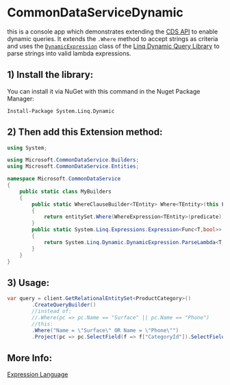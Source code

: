 # CommonDataServiceDynamic

this is a console app which demonstrates extending the [CDS API](https://docs.microsoft.com/en-us/common-data-service/entity-reference/cds-sdk-manipulate-data) to enable dynamic queries.  It extends the `.Where` method to accept strings as criteria and uses the [`DynamicExpression`](https://github.com/kahanu/System.Linq.Dynamic/wiki/Dynamic-Expressions#dynamic-expression-api) class of the [Linq Dynamic Query Library](https://github.com/kahanu/System.Linq.Dynamic/blob/master/Src/System.Linq.Dynamic/DynamicLinq.cs) to parse strings into valid lambda expressions.

## 1) Install the library:

You can install it via NuGet with this command in the Nuget Package Manager:

`Install-Package System.Linq.Dynamic`

## 2) Then add this Extension method:

```C#
using System;

using Microsoft.CommonDataService.Builders;
using Microsoft.CommonDataService.Entities;

namespace Microsoft.CommonDataService
{
    public static class MyBuilders
    {
        public static WhereClauseBuilder<TEntity> Where<TEntity>(this FromClauseBuilder<TEntity> entitySet, string predicate) where TEntity : RelationalEntity//, new()
        {
            return entitySet.Where(WhereExpression<TEntity>(predicate));
        }
        public static System.Linq.Expressions.Expression<Func<T,bool>> WhereExpression<T>(string predicate, params object[] values)
        {
            return System.Linq.Dynamic.DynamicExpression.ParseLambda<T, bool>(predicate, values);
        }
    }
}
```
## 3) Usage:

```C#
var query = client.GetRelationalEntitySet<ProductCategory>()
        .CreateQueryBuilder()
        //instead of:
        //.Where(pc => pc.Name == "Surface" || pc.Name == "Phone")
        //this:
        .Where("Name = \"Surface\" OR Name = \"Phone\"")
        .Project(pc => pc.SelectField(f => f["CategoryId"]).SelectField(f => f["Name"]));
```

## More Info:

[Expression Language](https://github.com/kahanu/System.Linq.Dynamic/wiki/Dynamic-Expressions#expression-language)

